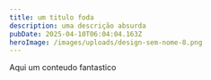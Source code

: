 ```yaml
---
title: um titulo foda
description: uma descrição absurda
pubDate: 2025-04-10T06:04:04.163Z
heroImage: /images/uploads/design-sem-nome-8.png
---
```

A﻿qui um conteudo fantastico